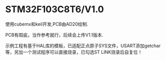 # STM32F103C8T6/V1.0
使用cubemx和keil开发,PCB由AD20绘制.

PCB有瑕疵，当作参考就行，后续会上传V1.1版本.

示例工程有基于HAL库的模板，已适配正点原子SYS文件，USART添加getchar等，另加一个测试程序可以直接烧录，已勾选ST LINK烧录后自复位！

